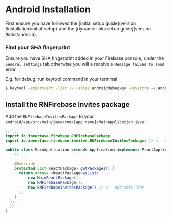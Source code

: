 # Android Installation

First ensure you have followed the [initial setup guide](version /installation/initial-setup) and the [dynamic links setup guide](version /links/android).

### Find your SHA fingerprint
Ensure you have SHA fingerprint added in your Firebase console, under the `General settings` tab otherwise you will a receive a `Message failed to send` error.

E.g. for debug: run keytool command in your terminal

```bash
$ keytool -exportcert -list -v -alias androiddebugkey -keystore ~/.android/debug.keystore
```

## Install the RNFirebase Invites package

Add the `RNFirebaseInvitesPackage` to your `android/app/src/main/java/com/[app name]/MainApplication.java`:

```java
// ...
import io.invertase.firebase.RNFirebasePackage;
import io.invertase.firebase.invites.RNFirebaseInvitesPackage; // <-- Add this line

public class MainApplication extends Application implements ReactApplication {
    // ...

    @Override
    protected List<ReactPackage> getPackages() {
      return Arrays.<ReactPackage>asList(
          new MainReactPackage(),
          new RNFirebasePackage(),
          new RNFirebaseInvitesPackage() // <-- Add this line
      );
    }
  };
  // ...
}
```
